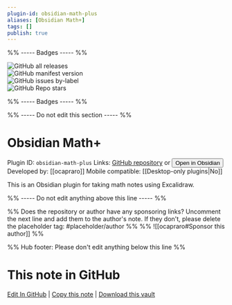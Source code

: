 ```yaml
---
plugin-id: obsidian-math-plus
aliases: [Obsidian Math+]
tags: []
publish: true
---
```


%% ----- Badges ----- %%

![GitHub all releases](https://img.shields.io/github/downloads/ocapraro/obsidian-math-plus/total?color=573E7A&logo=github&style=for-the-badge)  
![GitHub manifest version](https://img.shields.io/github/manifest-json/v/ocapraro/obsidian-math-plus?color=573E7A&logo=github&style=for-the-badge)  
![GitHub issues by-label](https://img.shields.io/github/issues/ocapraro/obsidian-math-plus/help%20wanted?color=573E7A&logo=github&style=for-the-badge)  
![GitHub Repo stars](https://img.shields.io/github/stars/ocapraro/obsidian-math-plus?color=573E7A&logo=github&style=for-the-badge)

%% ----- Badges ----- %%

%% ----- Do not edit this section ----- %%

# Obsidian Math+

Plugin ID: `obsidian-math-plus`
Links: [GitHub repository](https://github.com/ocapraro/obsidian-math-plus) or [<button id=HH>Open in Obsidian</button>](obsidian://show-plugin?id=obsidian-math-plus)
Developed by: [[ocapraro]]
Mobile compatible: [[Desktop-only plugins|No]]

This is an Obsidian plugin for taking math notes using Excalidraw.

%% ----- Do not edit anything above this line ----- %%

%% Does the repository or author have any sponsoring links? Uncomment the next line and add them to the author's note. If they don't, please delete the placeholder tag: #placeholder/author %%
%% ![[ocapraro#Sponsor this author]] %%

%% Hub footer: Please don't edit anything below this line %%

# This note in GitHub

<span class="git-footer">[Edit In GitHub](https://github.dev/obsidian-community/obsidian-hub/blob/main/02%20-%20Community%20Expansions/02.05%20All%20Community%20Expansions/Plugins/obsidian-math-plus.md "git-hub-edit-note") | [Copy this note](https://raw.githubusercontent.com/obsidian-community/obsidian-hub/main/02%20-%20Community%20Expansions/02.05%20All%20Community%20Expansions/Plugins/obsidian-math-plus.md "git-hub-copy-note") | [Download this vault](https://github.com/obsidian-community/obsidian-hub/archive/refs/heads/main.zip "git-hub-download-vault") </span>
